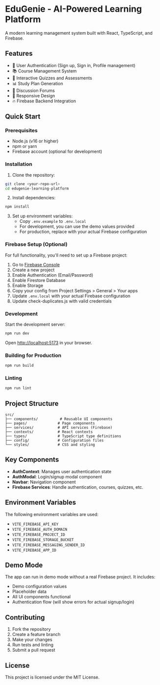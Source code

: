 # EduGenie - AI-Powered Learning Platform

A modern learning management system built with React, TypeScript, and Firebase.

## Features

- 🔐 User Authentication (Sign up, Sign in, Profile management)
- 📚 Course Management System
- 🎯 Interactive Quizzes and Assessments
- 📊 Study Plan Generation
- 💬 Discussion Forums
- 📱 Responsive Design
- 🔥 Firebase Backend Integration

## Quick Start

### Prerequisites

- Node.js (v16 or higher)
- npm or yarn
- Firebase account (optional for development)

### Installation

1. Clone the repository:

```bash
git clone <your-repo-url>
cd edugenie-learning-platform
```

2. Install dependencies:

```bash
npm install
```

3. Set up environment variables:
   - Copy `.env.example` to `.env.local`
   - For development, you can use the demo values provided
   - For production, replace with your actual Firebase configuration

### Firebase Setup (Optional)

For full functionality, you'll need to set up a Firebase project:

1. Go to [Firebase Console](https://console.firebase.google.com/)
2. Create a new project
3. Enable Authentication (Email/Password)
4. Enable Firestore Database
5. Enable Storage
6. Copy your config from Project Settings > General > Your apps
7. Update `.env.local` with your actual Firebase configuration
8. Update check-duplicates.js with valid credentials

### Development

Start the development server:

```bash
npm run dev
```

Open [http://localhost:5173](http://localhost:5173) in your browser.

### Building for Production

```bash
npm run build
```

### Linting

```bash
npm run lint
```

## Project Structure

```
src/
├── components/          # Reusable UI components
├── pages/              # Page components
├── services/           # API services (Firebase)
├── contexts/           # React contexts
├── types/              # TypeScript type definitions
├── config/             # Configuration files
└── styles/             # CSS and styling
```

## Key Components

- **AuthContext**: Manages user authentication state
- **AuthModal**: Login/signup modal component
- **Navbar**: Navigation component
- **Firebase Services**: Handle authentication, courses, quizzes, etc.

## Environment Variables

The following environment variables are used:

- `VITE_FIREBASE_API_KEY`
- `VITE_FIREBASE_AUTH_DOMAIN`
- `VITE_FIREBASE_PROJECT_ID`
- `VITE_FIREBASE_STORAGE_BUCKET`
- `VITE_FIREBASE_MESSAGING_SENDER_ID`
- `VITE_FIREBASE_APP_ID`

## Demo Mode

The app can run in demo mode without a real Firebase project. It includes:

- Demo configuration values
- Placeholder data
- All UI components functional
- Authentication flow (will show errors for actual signup/login)

## Contributing

1. Fork the repository
2. Create a feature branch
3. Make your changes
4. Run tests and linting
5. Submit a pull request

## License

This project is licensed under the MIT License.

